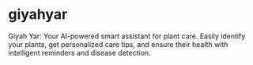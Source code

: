 # giyahyar
Giyah Yar: Your AI-powered smart assistant for plant care.  Easily identify your plants, get personalized care tips, and ensure their health with intelligent reminders and disease detection.
